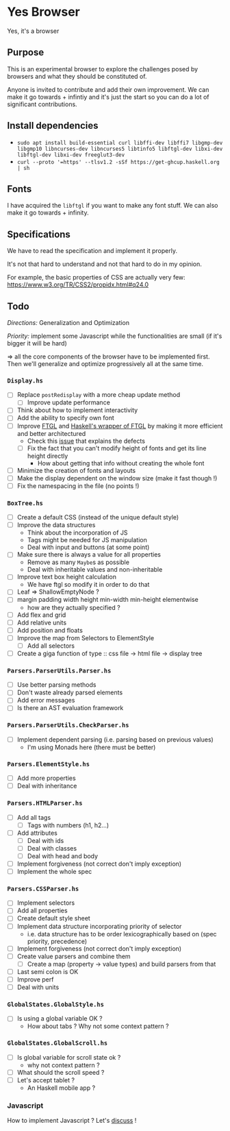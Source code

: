 # Yes Browser

Yes, it's a browser

## Purpose

This is an experimental browser to explore the challenges posed by browsers and what they should be constituted of.

Anyone is invited to contribute and add their own improvement. We can make it go towards + infintiy and it's just the start so you can do a lot of significant contributions.

## Install dependencies

- `sudo apt install build-essential curl libffi-dev libffi7 libgmp-dev libgmp10 libncurses-dev libncurses5 libtinfo5 libftgl-dev libxi-dev libftgl-dev libxi-dev freeglut3-dev`
- `curl --proto '=https' --tlsv1.2 -sSf https://get-ghcup.haskell.org | sh`

## Fonts

I have acquired the `libftgl` if you want to make any font stuff. We can also make it go towards + infinity.

## Specifications

We have to read the specification and implement it properly.

It's not that hard to understand and not that hard to do in my opinion.

For example, the basic properties of CSS are actually very few: https://www.w3.org/TR/CSS2/propidx.html#q24.0

## Todo

*Directions:* Generalization and Optimization

*Priority:* implement some Javascript while the functionalities are small (if it's bigger it will be hard)

=> all the core components of the browser have to be implemented first. Then we'll generalize and optimize progressively all at the same time.

### `Display.hs`

- [ ] Replace `postRedisplay` with a more cheap update method
  - [ ] Improve update performance
- [ ] Think about how to implement interactivity
- [ ] Add the ability to specify own font
- [ ] Improve [FTGL](https://github.com/HamzaM3/ftgl) and [Haskell's wrapper of FTGL](https://github.com/HamzaM3/FTGL-haskell) by making it more efficient and better architectured
  - Check this [issue](https://github.com/frankheckenbach/ftgl/issues/10) that explains the defects
  - [ ] Fix the fact that you can't modify height of fonts and get its line height directly
    - How about getting that info without creating the whole font
- [ ] Minimize the creation of fonts and layouts
- [ ] Make the display dependent on the window size (make it fast though !)
- [ ] Fix the namespacing in the file (no points !)

### `BoxTree.hs`

- [ ] Create a default CSS (instead of the unique default style)
- [ ] Improve the data structures
  - Think about the incorporation of JS
  - Tags might be needed for JS manipulation
  - Deal with input and buttons (at some point)
- [ ] Make sure there is always a value for all properties
  - Remove as many `Maybe`s as possible
  - Deal with inheritable values and non-inheritable
- [ ] Improve text box height calculation
  - We have ftgl so modify it in order to do that
- [ ] Leaf => ShallowEmptyNode ?
- [ ] margin padding width height min-width min-height elementwise
  - how are they actually specified ?
- [ ] Add flex and grid
- [ ] Add relative units
- [ ] Add position and floats
- [ ] Improve the map from Selectors to ElementStyle
  - [ ] Add all selectors
- [ ] Create a giga function of type :: css file -> html file -> display tree

### `Parsers.ParserUtils.Parser.hs`

- [ ] Use better parsing methods
- [ ] Don't waste already parsed elements
- [ ] Add error messages
- [ ] Is there an AST evaluation framework

### `Parsers.ParserUtils.CheckParser.hs`

- [ ] Implement dependent parsing (i.e. parsing based on previous values)
  - I'm using Monads here (there must be better)

### `Parsers.ElementStyle.hs`

- [ ] Add more properties
- [ ] Deal with inheritance

### `Parsers.HTMLParser.hs`

- [ ] Add all tags
  - [ ] Tags with numbers (h1, h2...)
- [ ] Add attributes
  - [ ] Deal with ids
  - [ ] Deal with classes
  - [ ] Deal with head and body
- [ ] Implement forgiveness (not correct don't imply exception)
- [ ] Implement the whole spec

### `Parsers.CSSParser.hs`

- [ ] Implement selectors
- [ ] Add all properties
- [ ] Create default style sheet
- [ ] Implement data structure incorporating priority of selector
  - i.e. data structure has to be order lexicographically based on (spec priority, precedence)
- [ ] Implement forgiveness (not correct don't imply exception)
- [ ] Create value parsers and combine them
  - [ ] Create a map (property -> value types) and build parsers from that
- [ ] Last semi colon is OK
- [ ] Improve perf
- [ ] Deal with units

### `GlobalStates.GlobalStyle.hs`

- [ ] Is using a global variable OK ?
  - How about tabs ? Why not some context pattern ?

### `GlobalStates.GlobalScroll.hs`

- [ ] Is global variable for scroll state ok ?
  - why not context pattern ?
- [ ] What should the scroll speed ?
- [ ] Let's accept tablet ?
  - An Haskell mobile app ?

### Javascript

How to implement Javascript ? Let's [discuss](https://github.com/HamzaM3/yes-browser/tree/javascript) !
